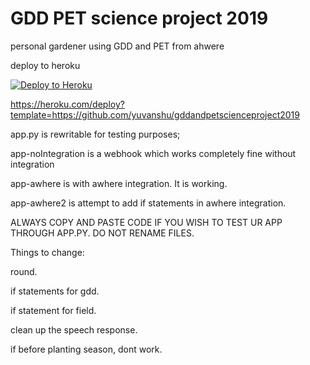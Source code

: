 # GDD PET science project 2019

personal gardener using GDD and PET from ahwere

deploy to heroku 

[![Deploy to Heroku](https://www.herokucdn.com/deploy/button.svg)](https://heroku.com/deploy)

https://heroku.com/deploy?template=https://github.com/yuvanshu/gddandpetscienceproject2019


app.py is rewritable for testing purposes; 

app-noIntegration is a webhook which works completely fine without integration

app-awhere is with awhere integration. It is working.

app-awhere2 is attempt to add if statements in awhere integration.

ALWAYS COPY AND PASTE CODE IF YOU WISH TO TEST UR APP THROUGH APP.PY. DO NOT RENAME FILES.

Things to change:

round.

if statements for gdd.

if statement for field.

clean up the speech response.

if before planting season, dont work.
